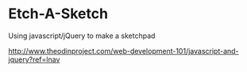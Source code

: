 # Etch-A-Sketch
Using javascript/jQuery to make a sketchpad

http://www.theodinproject.com/web-development-101/javascript-and-jquery?ref=lnav
